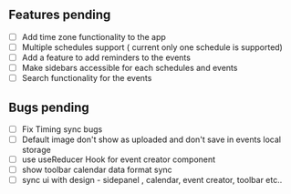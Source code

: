 ## Features pending

- [ ] Add time zone functionality to the app
- [ ] Multiple schedules support ( current only one schedule is supported)
- [ ] Add a feature to add reminders to the events
- [ ] Make sidebars accessible for each schedules and events
- [ ] Search functionality for the events

## Bugs pending

- [ ] Fix Timing sync bugs
- [ ] Default image don't show as uploaded and don't save in events local storage
- [ ] use useReducer Hook for event creator component
- [ ] show toolbar calendar data format sync
- [ ] sync ui with design - sidepanel , calendar, event creator, toolbar etc..
